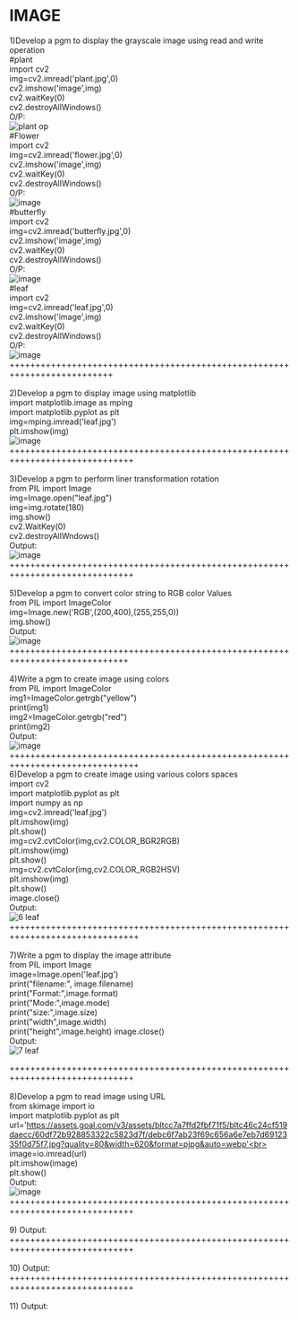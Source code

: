 # IMAGE
1)Develop a pgm to display the grayscale image using read and write operation<br>
#plant<br>
import cv2<br>
img=cv2.imread('plant.jpg',0)<br>
cv2.imshow('image',img)<br>
cv2.waitKey(0)<br>
cv2.destroyAllWindows()<br>
O/P:<br>
![plant op](https://user-images.githubusercontent.com/98145090/173802776-7d1f3cc5-c2c7-485a-9b73-d2ae1939426f.png)<br>
#Flower<br>
import cv2<br>
img=cv2.imread('flower.jpg',0)<br>
cv2.imshow('image',img)<br>
cv2.waitKey(0)<br>
cv2.destroyAllWindows()<br>
O/P:<br>
 ![image](https://user-images.githubusercontent.com/98145090/173801925-79c87582-01ed-4e10-a6ce-4e44c593381c.png)<br>
 #butterfly<br>
import cv2<br>
img=cv2.imread('butterfly.jpg',0)<br>
cv2.imshow('image',img)<br>
cv2.waitKey(0)<br>
cv2.destroyAllWindows()<br>
O/P:<br>
![image](https://user-images.githubusercontent.com/98145090/173802198-9c4a43d4-2b97-49c5-bd83-f9fe6801ab43.png)<br>
 #leaf<br>
import cv2<br>
img=cv2.imread('leaf.jpg',0)<br>
cv2.imshow('image',img)<br>
cv2.waitKey(0)<br>
cv2.destroyAllWindows()<br>
O/P:<br>
![image](https://user-images.githubusercontent.com/98145090/173802421-a87d2e49-0f2b-4375-8c86-3029462dd7a8.png)<br>
++++++++++++++++++++++++++++++++++++++++++++++++++++++++++++++++++++++++++<br>
<br>
2)Develop a pgm to display image using matplotlib<br>
import matplotlib.image as mping<br>
import matplotlib.pyplot as plt<br>
img=mping.imread('leaf.jpg')<br>
plt.imshow(img)<br>
![image](https://user-images.githubusercontent.com/98145090/173804024-27d31380-8335-4e12-a2b8-9c1cc5bf8ae9.png)<br>
++++++++++++++++++++++++++++++++++++++++++++++++++++++++++++++++++++++++++++++<br>
<br>
3)Develop a pgm to perform liner transformation rotation<br>
from PIL import Image<br>
img=Image.open("leaf.jpg")<br>
img=img.rotate(180)<br>
img.show()<br>
cv2.WaitKey(0)<br>
cv2.destroyAllWndows()<br>
Output:<br>
 ![image](https://user-images.githubusercontent.com/98145090/173805940-de5be5ca-afb4-4154-97fd-0033a2ce123e.png)<br>
++++++++++++++++++++++++++++++++++++++++++++++++++++++++++++++++++++++++++++++<br>
<br>
5)Develop a pgm to convert color string to RGB color Values<br>
from PIL import ImageColor<br>
img=Image.new('RGB',(200,400),(255,255,0))<br>
img.show()<br>
Output:<br>
![image](https://user-images.githubusercontent.com/98145090/173814822-4902a90a-0522-47b2-8938-0e6e344e5352.png)<br>
+++++++++++++++++++++++++++++++++++++++++++++++++++++++++++++++++++++++++++++<br>
<br>
4)Write a pgm to create image using colors<br>
from PIL import ImageColor<br>
img1=ImageColor.getrgb("yellow")<br>
print(img1)<br>
img2=ImageColor.getrgb("red")<br>
print(img2)<br>
Output:<br>
![image](https://user-images.githubusercontent.com/98145090/173812856-38cce19b-dd95-4a17-8007-67e5a3e67251.png)<br>
+++++++++++++++++++++++++++++++++++++++++++++++++++++++++++++++++++++++++++++++<br>
6)Develop a pgm to create image using various colors spaces<br>
import cv2<br>
import matplotlib.pyplot as plt<br>
import numpy as np<br>
img=cv2.imread('leaf.jpg')<br>
plt.imshow(img)<br>
plt.show()<br>
img=cv2.cvtColor(img,cv2.COLOR_BGR2RGB)<br>
plt.imshow(img)<br>
plt.show()<br>
img=cv2.cvtColor(img,cv2.COLOR_RGB2HSV)<br>
plt.imshow(img)<br>
plt.show()<br>
image.close()<br>
Output:<br>
![6 leaf](https://user-images.githubusercontent.com/98145090/173813575-bb08cb6a-a370-44f1-adb7-2b81cc6d58fe.png)<br>
+++++++++++++++++++++++++++++++++++++++++++++++++++++++++++++++++++++++++++++++<br>
<br>
7)Write a pgm to display the image attribute<br>
from PIL import Image<br>
image=Image.open('leaf.jpg')<br>
print("filename:", image.filename)<br>
print("Format:",image.format)<br>
print("Mode:",image.mode)<br>
print("size:",image.size)<br>
print("width",image.width)<br>
print("height",image.height)
image.close()<br>
Output:<br>
![7 leaf](https://user-images.githubusercontent.com/98145090/173809660-e3cfc405-3486-44d5-a9fa-ea7440316743.png)<br>

++++++++++++++++++++++++++++++++++++++++++++++++++++++++++++++++++++++++++++++<br>
<br>
8)Develop a pgm to read image using URL<br>
from skimage import io<br>
import matplotlib.pyplot as plt<br>
url='https://assets.goal.com/v3/assets/bltcc7a7ffd2fbf71f5/bltc46c24cf519daecc/60df72b928853322c5823d7f/debc6f7ab23f69c656a6e7eb7d6912335f0d75f7.jpg?quality=80&width=620&format=pjpg&auto=webp'<br>
image=io.imread(url)<br>
plt.imshow(image)<br>
plt.show()<br>
Output:<br>
![image](https://user-images.githubusercontent.com/98145090/175259317-80315410-53e4-4645-9910-13e37d4dbf29.png)<br>
++++++++++++++++++++++++++++++++++++++++++++++++++++++++++++++++++++++++++++++<br>
<br>
9)
Output:<br>
++++++++++++++++++++++++++++++++++++++++++++++++++++++++++++++++++++++++++++++<br>
<br>
10)
Output:<br>
++++++++++++++++++++++++++++++++++++++++++++++++++++++++++++++++++++++++++++++<br>
<br>
11)
Output:<br>
